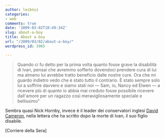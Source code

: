 ```yaml
---
author: leibniz
categories:
- web
comments: true
date: '2009-03-02T10:49:34Z'
slug: about-a-boy
title: About a boy
url: "/2009/03/02/about-a-boy/"
wordpress_id: 3965

---
```

> Quando ci fu detto per la prima volta quanto fosse grave la disabilità di Ivan, pensai che avremmo sofferto dovendoci prendere cura di lui ma almeno lui avrebbe tratto beneficio dalle nostre cure. Ora che mi guardo indietro vedo che è stato tutto il contrario. È stato sempre solo lui a soffrire davvero e siamo stati noi — Sam, io, Nancy ed Elwen — a ricevere più di quanto io abbia mai creduto fosse possibile ricevere dall'amore per un ragazzo così meravigliosamente speciale e bellissimo"


Sembra quasi Nick Hornby, invece è il leader dei conservatori inglesi [David  Cameron](https://www.corriere.it/esteri/09_marzo_02/cameron_ivan_messaggio_eb72e9e6-0708-11de-99a0-00144f02aabc.shtml), nella lettera che ha scritto dopo la morte di Ivan, il suo figlio disabile.

[Corriere della Sera]
